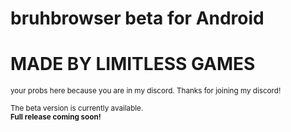 # bruhbrowser beta for Android

# **MADE BY LIMITLESS GAMES** 

<sub> your probs here because you are in my discord. Thanks for joining my discord! <sub>

<sub>The beta version is currently available.</sub>  
<sub>**Full release coming soon!**</sub>
